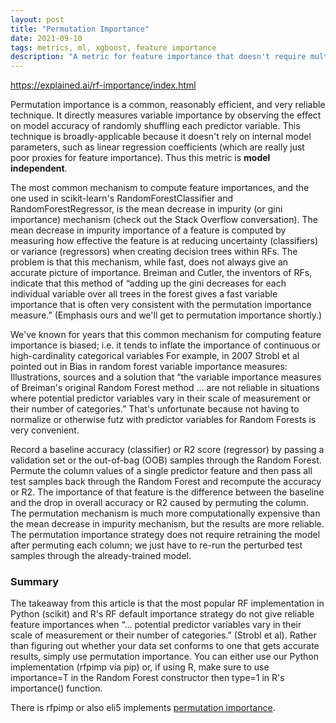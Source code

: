 ```yaml
---
layout: post
title: "Permutation Importance"
date: 2021-09-10
tags: metrics, ml, xgboost, feature importance
description: "A metric for feature importance that doesn't require multiple trainings, preprocessing and is model independent."
---
```


<https://explained.ai/rf-importance/index.html>

Permutation importance is a common, reasonably efficient, and very reliable technique. It directly measures variable importance by observing the effect on model accuracy of randomly shuffling each predictor variable. This technique is broadly-applicable because it doesn't rely on internal model parameters, such as linear regression coefficients (which are really just poor proxies for feature importance). Thus this metric is **model independent**.

The most common mechanism to compute feature importances, and the one used in scikit-learn's RandomForestClassifier and RandomForestRegressor, is the mean decrease in impurity (or gini importance) mechanism (check out the Stack Overflow conversation). The mean decrease in impurity importance of a feature is computed by measuring how effective the feature is at reducing uncertainty (classifiers) or variance (regressors) when creating decision trees within RFs. The problem is that this mechanism, while fast, does not always give an accurate picture of importance. Breiman and Cutler, the inventors of RFs, indicate that this method of “adding up the gini decreases for each individual variable over all trees in the forest gives a fast variable importance that is often very consistent with the permutation importance measure.” (Emphasis ours and we'll get to permutation importance shortly.)

We've known for years that this common mechanism for computing feature importance is biased; i.e. it tends to inflate the importance of continuous or high-cardinality categorical variables For example, in 2007 Strobl et al pointed out in Bias in random forest variable importance measures: Illustrations, sources and a solution that “the variable importance measures of Breiman's original Random Forest method ... are not reliable in situations where potential predictor variables vary in their scale of measurement or their number of categories.” That's unfortunate because not having to normalize or otherwise futz with predictor variables for Random Forests is very convenient.

Record a baseline accuracy (classifier) or R2 score (regressor) by passing a validation set or the out-of-bag (OOB) samples through the Random Forest. Permute the column values of a single predictor feature and then pass all test samples back through the Random Forest and recompute the accuracy or R2. The importance of that feature is the difference between the baseline and the drop in overall accuracy or R2 caused by permuting the column. The permutation mechanism is much more computationally expensive than the mean decrease in impurity mechanism, but the results are more reliable. The permutation importance strategy does not require retraining the model after permuting each column; we just have to re-run the perturbed test samples through the already-trained model.

### Summary
The takeaway from this article is that the most popular RF implementation in Python (scikit) and R's RF default importance strategy do not give reliable feature importances when “... potential predictor variables vary in their scale of measurement or their number of categories.” (Strobl et al). Rather than figuring out whether your data set conforms to one that gets accurate results, simply use permutation importance. You can either use our Python implementation (rfpimp via pip) or, if using R, make sure to use importance=T in the Random Forest constructor then type=1 in R's importance() function.

There is rfpimp or also eli5 implements [permutation importance](https://eli5.readthedocs.io/en/latest/blackbox/permutation_importance.html).
